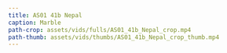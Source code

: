 ```yaml
---
title: AS01 41b Nepal
caption: Marble
path-crop: assets/vids/fulls/AS01_41b_Nepal_crop.mp4
path-thumb: assets/vids/thumbs/AS01_41b_Nepal_crop_thumb.mp4
---
```

